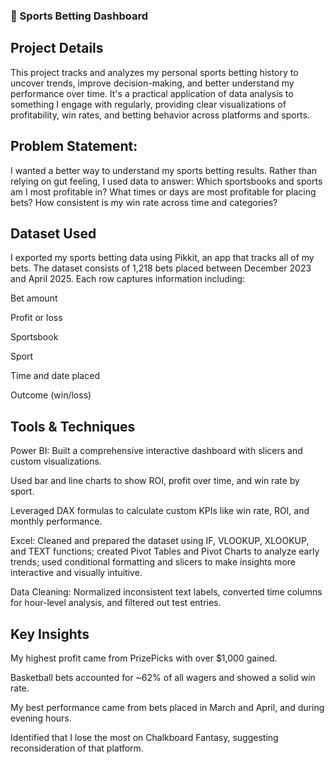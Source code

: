 ### 🏈 Sports Betting Dashboard
 ## Project Details

This project tracks and analyzes my personal sports betting history to uncover trends, improve decision-making, and better understand my performance over time. It's a practical application of data analysis to something I engage with regularly, providing clear visualizations of profitability, win rates, and betting behavior across platforms and sports.

## Problem Statement:
I wanted a better way to understand my sports betting results. Rather than relying on gut feeling, I used data to answer:
Which sportsbooks and sports am I most profitable in?
What times or days are most profitable for placing bets?
How consistent is my win rate across time and categories?

## Dataset Used
I exported my sports betting data using Pikkit, an app that tracks all of my bets. The dataset consists of 1,218 bets placed between December 2023 and April 2025. Each row captures information including:

Bet amount

Profit or loss

Sportsbook

Sport

Time and date placed

Outcome (win/loss)

## Tools & Techniques
Power BI: Built a comprehensive interactive dashboard with slicers and custom visualizations.

Used bar and line charts to show ROI, profit over time, and win rate by sport.

Leveraged DAX formulas to calculate custom KPIs like win rate, ROI, and monthly performance.

Excel: Cleaned and prepared the dataset using IF, VLOOKUP, XLOOKUP, and TEXT functions; created Pivot Tables and Pivot Charts to analyze early trends; used conditional formatting and slicers to make insights more interactive and visually intuitive.

Data Cleaning: Normalized inconsistent text labels, converted time columns for hour-level analysis, and filtered out test entries.

## Key Insights
My highest profit came from PrizePicks with over $1,000 gained.

Basketball bets accounted for ~62% of all wagers and showed a solid win rate.

My best performance came from bets placed in March and April, and during evening hours.

Identified that I lose the most on Chalkboard Fantasy, suggesting reconsideration of that platform.
